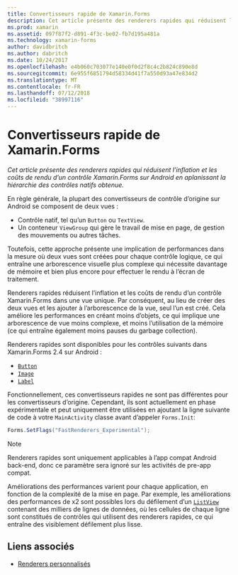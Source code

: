 ```yaml
---
title: Convertisseurs rapide de Xamarin.Forms
description: Cet article présente des renderers rapides qui réduisent l’inflation et les coûts de rendu d’un contrôle Xamarin.Forms sur Android en aplanissant la hiérarchie des contrôles natifs obtenue.
ms.prod: xamarin
ms.assetid: 097f87f2-d891-4f3c-be02-fb7d195a481a
ms.technology: xamarin-forms
author: davidbritch
ms.author: dabritch
ms.date: 10/24/2017
ms.openlocfilehash: e4b060c703077e140e0f0d2f8c4c2b824c890e8d
ms.sourcegitcommit: 6e955f6851794d58334d41f7a550d93a47e834d2
ms.translationtype: MT
ms.contentlocale: fr-FR
ms.lasthandoff: 07/12/2018
ms.locfileid: "38997116"
---
```

# <a name="xamarinforms-fast-renderers"></a>Convertisseurs rapide de Xamarin.Forms

_Cet article présente des renderers rapides qui réduisent l’inflation et les coûts de rendu d’un contrôle Xamarin.Forms sur Android en aplanissant la hiérarchie des contrôles natifs obtenue._

En règle générale, la plupart des convertisseurs de contrôle d’origine sur Android se composent de deux vues :

- Contrôle natif, tel qu’un `Button` ou `TextView`.
- Un conteneur `ViewGroup` qui gère le travail de mise en page, de gestion des mouvements ou autres tâches.

Toutefois, cette approche présente une implication de performances dans la mesure où deux vues sont créées pour chaque contrôle logique, ce qui entraîne une arborescence visuelle plus complexe qui nécessite davantage de mémoire et bien plus encore pour effectuer le rendu à l’écran de traitement.

Renderers rapides réduisent l’inflation et les coûts de rendu d’un contrôle Xamarin.Forms dans une vue unique. Par conséquent, au lieu de créer des deux vues et les ajouter à l’arborescence de la vue, seul l’un est créé. Cela améliore les performances en créant moins d’objets, ce qui implique une arborescence de vue moins complexe, et moins l’utilisation de la mémoire (ce qui entraîne également moins pauses du garbage collection).

Renderers rapides sont disponibles pour les contrôles suivants dans Xamarin.Forms 2.4 sur Android :

- [`Button`](xref:Xamarin.Forms.Button)
- [`Image`](xref:Xamarin.Forms.Image)
- [`Label`](xref:Xamarin.Forms.Label)

Fonctionnellement, ces convertisseurs rapides ne sont pas différentes pour les convertisseurs d’origine. Cependant, ils sont actuellement en phase expérimentale et peut uniquement être utilisées en ajoutant la ligne suivante de code à votre `MainActivity` classe avant d’appeler `Forms.Init`:

```csharp
Forms.SetFlags("FastRenderers_Experimental");
```

> [!NOTE]
> Renderers rapides sont uniquement applicables à l’app compat Android back-end, donc ce paramètre sera ignoré sur les activités de pre-app compat.

Améliorations des performances varient pour chaque application, en fonction de la complexité de la mise en page. Par exemple, les améliorations des performances de x2 sont possibles lors du défilement d’un [ `ListView` ](xref:Xamarin.Forms.ListView) contenant des milliers de lignes de données, où les cellules de chaque ligne sont constitués de contrôles qui utilisent des renderers rapides, ce qui entraîne des visiblement défilement plus lisse.


## <a name="related-links"></a>Liens associés

- [Renderers personnalisés](~/xamarin-forms/app-fundamentals/custom-renderer/index.md)
